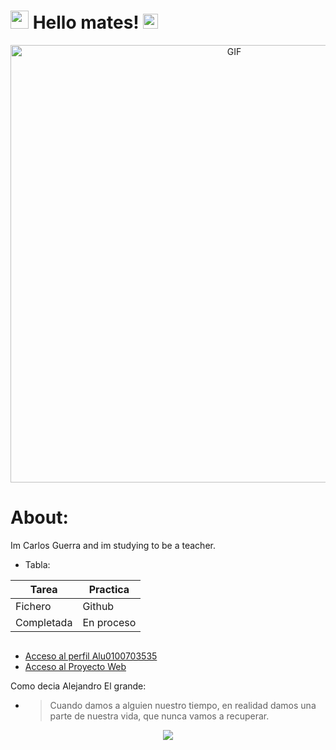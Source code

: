 # <img src="https://github.com/TheDudeThatCode/TheDudeThatCode/blob/master/Assets/Hi.gif" width="29px"> Hello mates!&nbsp;<img src="https://github.com/TheDudeThatCode/TheDudeThatCode/blob/master/Assets/Earth.gif" width="24px">

<div align="center">
<img hight="300" width="700" alt="GIF" align="center" src="https://hips.hearstapps.com/hmg-prod.s3.amazonaws.com/images/one-piece-luffy-1589967502.jpg?crop=1.00xw:1.00xh;0,0&resize=980:*">
</div>

# About: 
 Im Carlos Guerra and im studying to be a teacher.
 
* Tabla:

| Tarea         | Practica    |
| ------------- | ----------- |
| Fichero       | Github      |
| Completada    | En proceso  |

![]()
* [Acceso al perfil Alu0100703535](https://campusdoctoradoyposgrado2122.ull.es/user/profile.php?id=1177)
* [Acceso al Proyecto Web](https://cguerra2021.github.io/)

Como  decia Alejandro El grande:
* > Cuando damos a alguien nuestro tiempo, en realidad damos una parte de nuestra vida, que nunca vamos a recuperar.

<p align="center" >  
  <a href="https://github.com/CGuerra2021/github-readme-stats"> 
<img  src="https://github-readme-stats.vercel.app/api?username=CGuerra2021&&show_icons=true&theme=radical"/>
  </a>
  </p>

